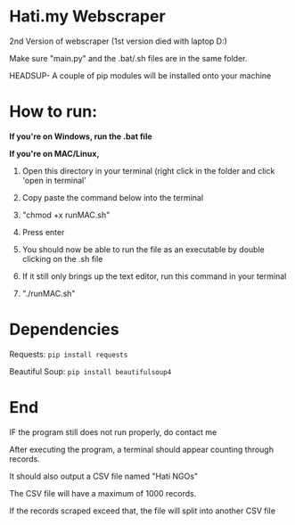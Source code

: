 # Hati.my Webscraper

2nd Version of webscraper (1st version died with laptop D:)

Make sure "main.py" and the .bat/.sh files are in the same folder.

HEADSUP- A couple of pip modules will be installed onto your machine

# How to run:
**If you're on Windows, run the .bat file**

**If you're on MAC/Linux,**

1. Open this directory in your terminal (right click in the folder and click 'open in terminal'

2. Copy paste the command below into the terminal

3. "chmod +x runMAC.sh"

4. Press enter

5. You should now be able to run the file as an executable by double clicking on the .sh file

6. If it still only brings up the text editor, run this command in your terminal

7. "./runMAC.sh"

# Dependencies
Requests: `pip install requests`

Beautiful Soup: `pip install beautifulsoup4`

# End
IF the program still does not run properly, do contact me

After executing the program, a terminal should appear counting through records.

It should also output a CSV file named "Hati NGOs"

The CSV file will have a maximum of 1000 records.

If the records scraped exceed that, the file will split into another CSV file
